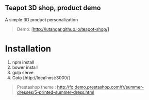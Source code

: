 Teapot 3D shop, product demo
----------------------------

A simple 3D product personalization

> Demo: [http://lutangar.github.io/teapot-shop/]

Installation
============

1. npm install
2. bower install
3. gulp serve
4. Goto [http://localhost:3000/]


> Prestashop theme :
> http://fo.demo.prestashop.com/fr/summer-dresses/5-printed-summer-dress.html
